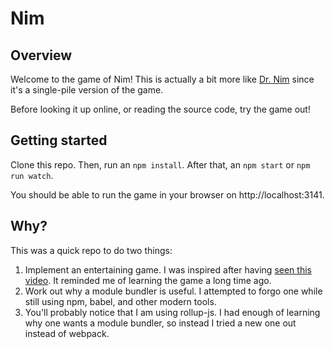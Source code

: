 Nim
=============

Overview
-------------

Welcome to the game of Nim! This is actually a bit more like [Dr. Nim](https://www.youtube.com/watch?v=9KABcmczPdg) since it's a single-pile version of the game. 

Before looking it up online, or reading the source code, try the game out! 

Getting started
--------------

Clone this repo. Then, run an `npm install`. After that, an `npm start` or `npm run watch`.

You should be able to run the game in your browser on http://localhost:3141.

Why?
--------------

This was a quick repo to do two things:

1. Implement an entertaining game. I was inspired after having [seen this video](https://www.youtube.com/watch?v=9KABcmczPdg). It reminded me of learning the game a long time ago.
2. Work out why a module bundler is useful. I attempted to forgo one while still using npm, babel, and other modern tools.
  1. You'll probably notice that I am using rollup-js. I had enough of learning why one wants a module bundler, so instead I tried a new one out instead of webpack.
